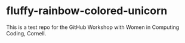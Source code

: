 # fluffy-rainbow-colored-unicorn
This is a test repo for the GitHub Workshop with Women in Computing Coding, Cornell.

